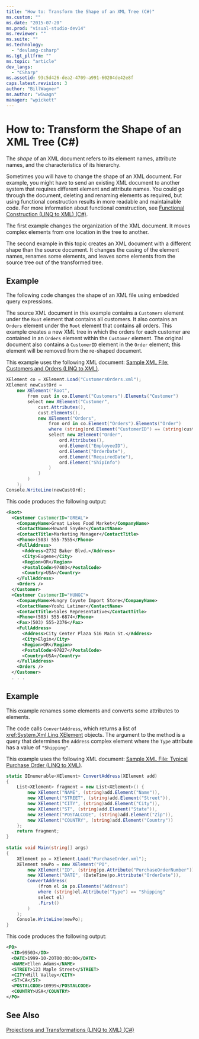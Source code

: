 ```yaml
---
title: "How to: Transform the Shape of an XML Tree (C#)"
ms.custom: ""
ms.date: "2015-07-20"
ms.prod: "visual-studio-dev14"
ms.reviewer: ""
ms.suite: ""
ms.technology: 
  - "devlang-csharp"
ms.tgt_pltfrm: ""
ms.topic: "article"
dev_langs: 
  - "CSharp"
ms.assetid: 93c5d426-dea2-4709-a991-60204de42e8f
caps.latest.revision: 3
author: "BillWagner"
ms.author: "wiwagn"
manager: "wpickett"
---
```

# How to: Transform the Shape of an XML Tree (C#)
The *shape* of an XML document refers to its element names, attribute names, and the characteristics of its hierarchy.  
  
 Sometimes you will have to change the shape of an XML document. For example, you might have to send an existing XML document to another system that requires different element and attribute names. You could go through the document, deleting and renaming elements as required, but using functional construction results in more readable and maintainable code. For more information about functional construction, see [Functional Construction (LINQ to XML) (C#)](../../../../csharp/programming-guide/concepts/linq/functional-construction-linq-to-xml.md).  
  
 The first example changes the organization of the XML document. It moves complex elements from one location in the tree to another.  
  
 The second example in this topic creates an XML document with a different shape than the source document. It changes the casing of the element names, renames some elements, and leaves some elements from the source tree out of the transformed tree.  
  
## Example  
 The following code changes the shape of an XML file using embedded query expressions.  
  
 The source XML document in this example contains a `Customers` element under the `Root` element that contains all customers. It also contains an `Orders` element under the `Root` element that contains all orders. This example creates a new XML tree in which the orders for each customer are contained in an `Orders` element within the `Customer` element. The original document also contains a `CustomerID` element in the `Order` element; this element will be removed from the re-shaped document.  
  
 This example uses the following XML document: [Sample XML File: Customers and Orders (LINQ to XML)](../../../../csharp/programming-guide/concepts/linq/sample-xml-file-customers-and-orders-linq-to-xml-2.md).  
  
```c#  
XElement co = XElement.Load("CustomersOrders.xml");  
XElement newCustOrd =  
    new XElement("Root",  
        from cust in co.Element("Customers").Elements("Customer")  
        select new XElement("Customer",  
            cust.Attributes(),  
            cust.Elements(),  
            new XElement("Orders",  
                from ord in co.Element("Orders").Elements("Order")  
                where (string)ord.Element("CustomerID") == (string)cust.Attribute("CustomerID")  
                select new XElement("Order",  
                    ord.Attributes(),  
                    ord.Element("EmployeeID"),  
                    ord.Element("OrderDate"),  
                    ord.Element("RequiredDate"),  
                    ord.Element("ShipInfo")  
                )  
            )  
        )  
    );  
Console.WriteLine(newCustOrd);  
```  
  
 This code produces the following output:  
  
```xml  
<Root>  
  <Customer CustomerID="GREAL">  
    <CompanyName>Great Lakes Food Market</CompanyName>  
    <ContactName>Howard Snyder</ContactName>  
    <ContactTitle>Marketing Manager</ContactTitle>  
    <Phone>(503) 555-7555</Phone>  
    <FullAddress>  
      <Address>2732 Baker Blvd.</Address>  
      <City>Eugene</City>  
      <Region>OR</Region>  
      <PostalCode>97403</PostalCode>  
      <Country>USA</Country>  
    </FullAddress>  
    <Orders />  
  </Customer>  
  <Customer CustomerID="HUNGC">  
    <CompanyName>Hungry Coyote Import Store</CompanyName>  
    <ContactName>Yoshi Latimer</ContactName>  
    <ContactTitle>Sales Representative</ContactTitle>  
    <Phone>(503) 555-6874</Phone>  
    <Fax>(503) 555-2376</Fax>  
    <FullAddress>  
      <Address>City Center Plaza 516 Main St.</Address>  
      <City>Elgin</City>  
      <Region>OR</Region>  
      <PostalCode>97827</PostalCode>  
      <Country>USA</Country>  
    </FullAddress>  
    <Orders />  
  </Customer>  
  . . .  
```  
  
## Example  
 This example renames some elements and converts some attributes to elements.  
  
 The code calls `ConvertAddress`, which returns a list of <xref:System.Xml.Linq.XElement> objects. The argument to the method is a query that determines the `Address` complex element where the `Type` attribute has a value of `"Shipping"`.  
  
 This example uses the following XML document: [Sample XML File: Typical Purchase Order (LINQ to XML)](../../../../csharp/programming-guide/concepts/linq/sample-xml-file-typical-purchase-order-linq-to-xml-1.md).  
  
```c#  
static IEnumerable<XElement> ConvertAddress(XElement add)  
{  
    List<XElement> fragment = new List<XElement>() {  
        new XElement("NAME", (string)add.Element("Name")),  
        new XElement("STREET", (string)add.Element("Street")),  
        new XElement("CITY", (string)add.Element("City")),  
        new XElement("ST", (string)add.Element("State")),  
        new XElement("POSTALCODE", (string)add.Element("Zip")),  
        new XElement("COUNTRY", (string)add.Element("Country"))  
    };  
    return fragment;  
}  
  
static void Main(string[] args)  
{  
    XElement po = XElement.Load("PurchaseOrder.xml");  
    XElement newPo = new XElement("PO",  
        new XElement("ID", (string)po.Attribute("PurchaseOrderNumber")),  
        new XElement("DATE", (DateTime)po.Attribute("OrderDate")),  
        ConvertAddress(  
            (from el in po.Elements("Address")  
            where (string)el.Attribute("Type") == "Shipping"  
            select el)  
            .First()  
        )  
    );  
    Console.WriteLine(newPo);  
}  
```  
  
 This code produces the following output:  
  
```xml  
<PO>  
  <ID>99503</ID>  
  <DATE>1999-10-20T00:00:00</DATE>  
  <NAME>Ellen Adams</NAME>  
  <STREET>123 Maple Street</STREET>  
  <CITY>Mill Valley</CITY>  
  <ST>CA</ST>  
  <POSTALCODE>10999</POSTALCODE>  
  <COUNTRY>USA</COUNTRY>  
</PO>  
```  
  
## See Also  
 [Projections and Transformations (LINQ to XML) (C#)](../../../../csharp/programming-guide/concepts/linq/projections-and-transformations-linq-to-xml.md)